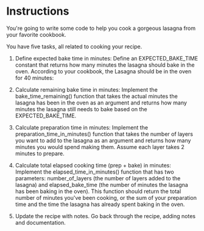 # Instructions
You're going to write some code to help you cook a gorgeous lasagna from your favorite cookbook.

You have five tasks, all related to cooking your recipe.

1. Define expected bake time in minutes:
Define an EXPECTED_BAKE_TIME constant that returns how many minutes the lasagna should bake in the oven.
According to your cookbook, the Lasagna should be in the oven for 40 minutes:

2. Calculate remaining bake time in minutes:
Implement the bake_time_remaining() function that takes the actual minutes the lasagna has been in the oven as an argument and 
returns how many minutes the lasagna still needs to bake based on the EXPECTED_BAKE_TIME.

3. Calculate preparation time in minutes:
Implement the preparation_time_in_minutes() function that takes the number of layers you want to add to the lasagna as an argument and 
returns how many minutes you would spend making them. Assume each layer takes 2 minutes to prepare.

4. Calculate total elapsed cooking time (prep + bake) in minutes:
Implement the elapsed_time_in_minutes() function that has two parameters: number_of_layers (the number of layers added to the lasagna) and 
elapsed_bake_time (the number of minutes the lasagna has been baking in the oven). 
This function should return the total number of minutes you've been cooking, or the sum of your preparation time and the time the lasagna 
has already spent baking in the oven.

5. Update the recipe with notes. Go back through the recipe, adding notes and documentation.
